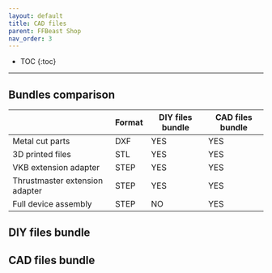 ```yaml
---
layout: default
title: CAD files
parent: FFBeast Shop
nav_order: 3
---
```


- TOC
  {:toc}

---

## Bundles comparison

|                                | Format | DIY files bundle | CAD files bundle | 
|--------------------------------|--------|------------------|------------------|
| Metal cut parts                | DXF    | YES              | YES              | 
| 3D printed files               | STL    | YES              | YES              | 
| VKB extension adapter          | STEP   | YES              | YES              | 
| Thrustmaster extension adapter | STEP   | YES              | YES              | 
| Full device assembly           | STEP   | NO               | YES              | 


## DIY files bundle

## CAD files bundle